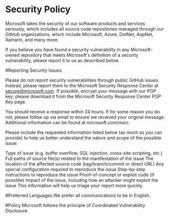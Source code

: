 # Security Policy

Microsoft takes the security of our software products and services seriously, which includes all source code repositories managed through our GitHub organizations, which include Microsoft, Azure, DotNet, AspNet, Xamarin, and many more.

If you believe you have found a security vulnerability in any Microsoft-owned repository that meets Microsoft's definition of a security vulnerability, please report it to us as described below.

#Reporting Security Issues

Please do not report security vulnerabilities through public GitHub issues. Instead, please report them to the Microsoft Security Response Center at secure@microsoft.com. If possible, encrypt your message with our PGP key; please download it from the Microsoft Security Response Center PGP Key page.

You should receive a response within 24 hours. If for some reason you do not, please follow up via email to ensure we received your original message. Additional information can be found at microsoft.com/msrc.

Please include the requested information listed below (as much as you can provide) to help us better understand the nature and scope of the possible issue:

Type of issue (e.g. buffer overflow, SQL injection, cross-site scripting, etc.)
Full paths of source file(s) related to the manifestation of the issue
The location of the affected source code (tag/branch/commit or direct URL)
Any special configuration required to reproduce the issue
Step-by-step instructions to reproduce the issue
Proof-of-concept or exploit code (if possible)
Impact of the issue, including how an attacker might exploit the issue
This information will help us triage your report more quickly.

#Preferred Languages
We prefer all communications to be in English.

#Policy
Microsoft follows the principle of Coordinated Vulnerability Disclosure.
